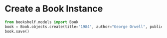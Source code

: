 # Create a Book Instance

```python
from bookshelf.models import Book
book = Book.objects.create(title="1984", author="George Orwell", publication_year=1949)
book.save()
```